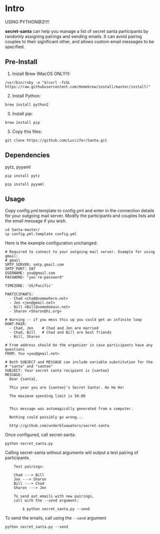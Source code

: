 Intro
=====

USING PYTHON@2!!!!


**secret-santa** can help you manage a list of secret santa participants by
randomly assigning pairings and sending emails. It can avoid pairing 
couples to their significant other, and allows custom email messages to be 
specified.

Pre-Install 
------------

1. Install Brew (MacOS ONLY!!):

```
/usr/bin/ruby -e "$(curl -fsSL https://raw.githubusercontent.com/Homebrew/install/master/install)"
```
   
2. Install Python:
```
brew install python2
``` 
3. Install pip:
```    
brew install pip
```
3. Copy this files:
```    
git clone https://github.com/Luccifer/Santa.git
```
Dependencies
------------

pytz, pyyaml

    pip install pytz

    pip install pyyaml

Usage
-----

Copy config.yml.template to config.yml and enter in the connection details 
for your outgoing mail server. Modify the participants and couples lists and 
the email message if you wish.

    cd Santa-master/
    cp config.yml.template config.yml

Here is the example configuration unchanged:

    # Required to connect to your outgoing mail server. Example for using gmail:
    # gmail
    SMTP_SERVER: smtp.gmail.com
    SMTP_PORT: 587
    USERNAME: you@gmail.com
    PASSWORD: "you're-password"

    TIMEZONE: 'US/Pacific'

    PARTICIPANTS:
      - Chad <chad@somewhere.net>
      - Jen <jen@gmail.net>
      - Bill <Bill@somedomain.net>
      - Sharon <Sharon@hi.org>

    # Warning -- if you mess this up you could get an infinite loop
    DONT-PAIR:
      - Chad, Jen    # Chad and Jen are married
      - Chad, Bill   # Chad and Bill are best friends
      - Bill, Sharon

    # From address should be the organizer in case participants have any questions
    FROM: You <you@gmail.net>

    # Both SUBJECT and MESSAGE can include variable substitution for the 
    # "santa" and "santee"
    SUBJECT: Your secret santa recipient is {santee}
    MESSAGE: 
      Dear {santa},

      This year you are {santee}'s Secret Santa!. Ho Ho Ho!

      The maximum spending limit is 50.00


      This message was automagically generated from a computer. 

      Nothing could possibly go wrong...

      http://github.com/underbluewaters/secret-santa

Once configured, call secret-santa:

    python secret_santa.py

Calling secret-santa without arguments will output a test pairing of 
participants.

        Test pairings:

        Chad ---> Bill
        Jen ---> Sharon
        Bill ---> Chad
        Sharon ---> Jen

        To send out emails with new pairings,
        call with the --send argument:

            $ python secret_santa.py --send

To send the emails, call using the `--send` argument

    python secret_santa.py --send
